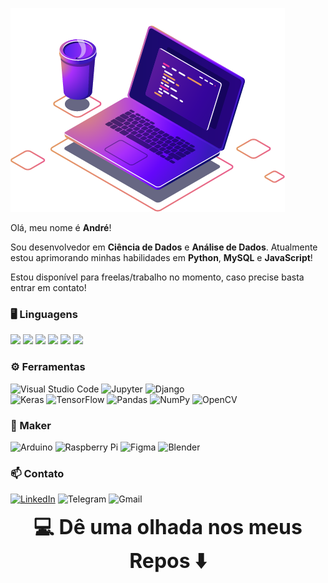 ![Andrew's GitHub Banner](./images/computer-illustration.png)
<p align="left">
  Olá, meu nome é <b>André</b>!
  
  Sou desenvolvedor em <b>Ciência de Dados</b> e <b>Análise de Dados</b>. 
  Atualmente estou aprimorando minhas habilidades em <b>Python</b>, <b>MySQL</b> e <b>JavaScript</b>!
  
  Estou disponível para freelas/trabalho no momento, caso precise basta entrar em contato!
</p>

### 🖥 Linguagens

  ![](https://img.shields.io/badge/Python-informational?style=plastic&logo=Python&logoColor=white&color=blue)
  ![](https://img.shields.io/badge/R-informational?style=plastic&logo=R&logoColor=white&color=gray)
  ![](https://img.shields.io/badge/C++-informational?style=plastic&logo=c%2B%2B&logoColor=white&color=0D76A8)
  ![](https://img.shields.io/badge/JavaScript-informational?style=plastic&logo=JavaScript&logoColor=white&color=yellow)
  ![](https://img.shields.io/badge/MongoDB-informational?style=plastic&logo=MongoDB&logoColor=white&color=green)
  ![](https://img.shields.io/badge/MySQL-informational?style=plastic&logo=MySQL&logoColor=white&color=orange)

### ⚙ Ferramentas

  ![Visual Studio Code](https://img.shields.io/badge/VisualStudioCode-0078d7.svg?&style=plastic&logo=visual-studio-code&logoColor=white)
  ![Jupyter](https://img.shields.io/badge/Jupyter-%23F37626.svg?&style=plastic&logo=Jupyter&logoColor=white)
  ![Django](https://img.shields.io/badge/django-%23092E20.svg?&style=plastic&logo=django&logoColor=white)
  <br>
  ![Keras](https://img.shields.io/badge/Keras-%23D00000.svg?&style=plastic&logo=Keras&logoColor=white)
  ![TensorFlow](https://img.shields.io/badge/TensorFlow-%23FF6F00.svg?&style=plastic&logo=TensorFlow&logoColor=white)
  ![Pandas](https://img.shields.io/badge/pandas-%23150458.svg?&style=plastic&logo=pandas&logoColor=white)
  ![NumPy](https://img.shields.io/badge/numpy-%23013243.svg?&style=plastic&logo=numpy&logoColor=white)
  ![OpenCV](https://img.shields.io/badge/opencv-%23white.svg?&style=plastic&logo=opencv&logoColor=white)
  
### 🧪 Maker

  ![Arduino](https://img.shields.io/badge/-Arduino-00979D?style=plastic&logo=Arduino&logoColor=white)
  ![Raspberry Pi](https://img.shields.io/badge/-RaspberryPi-C51A4A?style=plastic&logo=Raspberry-Pi)
  ![Figma](https://img.shields.io/badge/figma-%23F24E1E.svg?&style=plastic&logo=figma&logoColor=white)
  ![Blender](https://img.shields.io/badge/blender-%23F5792A.svg?&style=plastic&logo=blender&logoColor=white)

### 📫 Contato

  [![LinkedIn](https://img.shields.io/badge/LinkedIn-informational?style=plastic&logo=linkedin&logoColor=white&color=0D76A8)](https://www.linkedin.com/in/andrewlaganaro/)
  ![Telegram](https://img.shields.io/badge/Telegram-informational?style=plastic&logo=telegram&logoColor=white&color=2CA5E0)
  ![Gmail](https://img.shields.io/badge/Gmail-informational?style=plastic&logo=gmail&logoColor=white&color=D14836)
  <br>
  
<p align="center"><font size="+3"><b> 💻 Dê uma olhada nos meus Repos ⬇️ </b></font></p>
